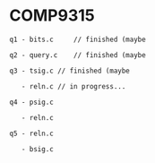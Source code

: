 # COMP9315
  
	q1 - bits.c 	// finished (maybe
	
	q2 - query.c	// finished (maybe

	q3 - tsig.c	// finished (maybe
		
	   - reln.c	// in progress...
	
	q4 - psig.c
	
	   - reln.c
	
	q5 - reln.c
	
	   - bsig.c
	
